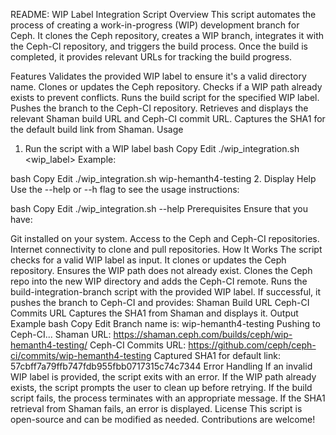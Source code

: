 README: WIP Label Integration Script
Overview
This script automates the process of creating a work-in-progress (WIP) development branch for Ceph. It clones the Ceph repository, creates a WIP branch, integrates it with the Ceph-CI repository, and triggers the build process. Once the build is completed, it provides relevant URLs for tracking the build progress.

Features
Validates the provided WIP label to ensure it's a valid directory name.
Clones or updates the Ceph repository.
Checks if a WIP path already exists to prevent conflicts.
Runs the build script for the specified WIP label.
Pushes the branch to the Ceph-CI repository.
Retrieves and displays the relevant Shaman build URL and Ceph-CI commit URL.
Captures the SHA1 for the default build link from Shaman.
Usage
1. Run the script with a WIP label
bash
Copy
Edit
./wip_integration.sh <wip_label>
Example:

bash
Copy
Edit
./wip_integration.sh wip-hemanth4-testing
2. Display Help
Use the --help or --h flag to see the usage instructions:

bash
Copy
Edit
./wip_integration.sh --help
Prerequisites
Ensure that you have:

Git installed on your system.
Access to the Ceph and Ceph-CI repositories.
Internet connectivity to clone and pull repositories.
How It Works
The script checks for a valid WIP label as input.
It clones or updates the Ceph repository.
Ensures the WIP path does not already exist.
Clones the Ceph repo into the new WIP directory and adds the Ceph-CI remote.
Runs the build-integration-branch script with the provided WIP label.
If successful, it pushes the branch to Ceph-CI and provides:
Shaman Build URL
Ceph-CI Commits URL
Captures the SHA1 from Shaman and displays it.
Output Example
bash
Copy
Edit
Branch name is: wip-hemanth4-testing
Pushing to Ceph-CI...
Shaman URL: https://shaman.ceph.com/builds/ceph/wip-hemanth4-testing/
Ceph-CI Commits URL: https://github.com/ceph/ceph-ci/commits/wip-hemanth4-testing
Captured SHA1 for default link: 57cbff7a79ffb747fdb955fbb0717315c74c7344
Error Handling
If an invalid WIP label is provided, the script exits with an error.
If the WIP path already exists, the script prompts the user to clean up before retrying.
If the build script fails, the process terminates with an appropriate message.
If the SHA1 retrieval from Shaman fails, an error is displayed.
License
This script is open-source and can be modified as needed. Contributions are welcome!


